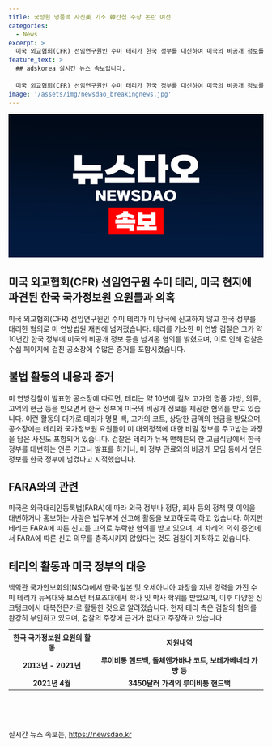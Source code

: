```yaml
---
title: 국정원 명품백 사진美 기소 韓간첩 주장 논란 여전
categories:
  - News
excerpt: >
  미국 외교협회(CFR) 선임연구원인 수미 테리가 한국 정부를 대신하여 미국의 비공개 정보를 제공한 혐의로 미 연방법원에 넘겨졌다. 공소장에는 2013년부터 약 10년간 한국 국가정보원 요원들과 미국 현지에서 만나 비공개 정보를 제공한 사실이 기록돼 있으며, 명품가방과 현금 등을 수수한 것으로 밝혀졌다. 미 정부와의 비공개 모임에서 얻은 정보를 한국 정부에 제공한 것으로 지적되었으며, 외국대리인등록법(FARA)에 따른 신고를 누락한 혐의도 받고 있다. 함께 저녁 식사를 하는 사진과 국정원 요원들과의 만남 등을 담은 공소장은 논란을 불러일으켰다. 혐의를 부인하고 있는 테리는 미국 정부의 중대한 실수로 이해될 것이라 주장하고 있다.
feature_text: >
  ## adskorea 실시간 뉴스 속보입니다.

  미국 외교협회(CFR) 선임연구원인 수미 테리가 한국 정부를 대신하여 미국의 비공개 정보를 제공한 혐의로 미 연방법원에 넘겨졌다. 공소장에는 2013년부터 약 10년간 한국 국가정보원 요원들과 미국 현지에서 만나 비공개 정보를 제공한 사실이 기록돼 있으며, 명품가방과 현금 등을 수수한 것으로 밝혀졌다. 미 정부와의 비공개 모임에서 얻은 정보를 한국 정부에 제공한 것으로 지적되었으며, 외국대리인등록법(FARA)에 따른 신고를 누락한 혐의도 받고 있다. 함께 저녁 식사를 하는 사진과 국정원 요원들과의 만남 등을 담은 공소장은 논란을 불러일으켰다. 혐의를 부인하고 있는 테리는 미국 정부의 중대한 실수로 이해될 것이라 주장하고 있다.
image: '/assets/img/newsdao_breakingnews.jpg'
---
```


<p><img src="/assets/img/newsdao_breakingnews.jpg" alt="adskorea 속보" /></p>

<h2 data-ke-size="size26">미국 외교협회(CFR) 선임연구원 수미 테리, 미국 현지에 파견된 한국 국가정보원 요원들과 의혹</h2>

<p data-ke-size="size16">미국 외교협회(CFR) 선임연구원인 수미 테리가 미 당국에 신고하지 않고 한국 정부를 대리한 혐의로 미 연방법원 재판에 넘겨졌습니다. 테리를 기소한 미 연방 검찰은 그가 약 10년간 한국 정부에 미국의 비공개 정보 등을 넘겨온 혐의를 밝혔으며, 이로 인해 검찰은 수십 페이지에 걸친 공소장에 수많은 증거를 포함시켰습니다.</p>

<h2 data-ke-size="size26">불법 활동의 내용과 증거</h2>

<p data-ke-size="size16">미 연방검찰이 발표한 공소장에 따르면, 테리는 약 10년에 걸쳐 고가의 명품 가방, 의류, 고액의 현금 등을 받으면서 한국 정부에 미국의 비공개 정보를 제공한 혐의를 받고 있습니다. 이런 활동의 대가로 테리가 명품 백, 고가의 코트, 상당한 금액의 현금을 받았으며, 공소장에는 테리와 국가정보원 요원들이 미 대외정책에 대한 비밀 정보를 주고받는 과정을 담은 사진도 포함되어 있습니다. 검찰은 테리가 뉴욕 맨해튼의 한 고급식당에서 한국 정부를 대변하는 언론 기고나 발표를 하거나, 미 정부 관료와의 비공개 모임 등에서 얻은 정보를 한국 정부에 넘겼다고 지적했습니다.</p>

<h2 data-ke-size="size26">FARA와의 관련</h2>

<p data-ke-size="size16">미국은 외국대리인등록법(FARA)에 따라 외국 정부나 정당, 회사 등의 정책 및 이익을 대변하거나 홍보하는 사람은 법무부에 신고해 활동을 보고하도록 하고 있습니다. 하지만 테리는 FARA에 따른 신고를 고의로 누락한 혐의를 받고 있으며, 세 차례의 의회 증언에서 FARA에 따른 신고 의무를 충족시키지 않았다는 것도 검찰이 지적하고 있습니다.</p>

<h2 data-ke-size="size26">테리의 활동과 미국 정부의 대응</h2>

<p data-ke-size="size16">백악관 국가안보회의(NSC)에서 한국·일본 및 오세아니아 과장을 지낸 경력을 가진 수미 테리가 뉴욕대와 보스턴 터프츠대에서 학사 및 박사 학위를 받았으며, 이후 다양한 싱크탱크에서 대북전문가로 활동한 것으로 알려졌습니다. 현재 테리 측은 검찰의 혐의를 완강히 부인하고 있으며, 검찰의 주장에 근거가 없다고 주장하고 있습니다.</p>

<table>
    <tr>
        <th>한국 국가정보원 요원의 활동</th>
        <th>지원내역</th>
    </tr>
    <tr>
        <td style="text-align: center; height: 17px;"><b>2013년 - 2021년</b></td>
        <td style="text-align: center; height: 17px;"><b>루이비통 핸드백, 돌체앤가바나 코트, 보테가베네타 가방 등</b></td>
    </tr>
    <tr>
        <td style="text-align: center; height: 17px;"><b>2021년 4월</b></td>
        <td style="text-align: center; height: 17px;"><b>3450달러 가격의 루이비통 핸드백</b></td>
    </tr>
</table>

<p data-ke-size="size16">&nbsp;</p>

<p data-ke-size="size16">&nbsp;</p>
실시간 뉴스 속보는, <a href="https://newsdao.kr" rel="dofollow">https://newsdao.kr</a>


